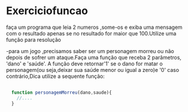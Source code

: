 # Exerciciofuncao 
faça um programa que leia 2 numeros ,some-os e exiba uma mensagem com o resultado apenas se no resultado for maior que 100.Utilize uma função para resolução

-para um jogo ,precisamos saber ser um personagem  morreu ou não depois de sofrer um ataque.Faça uma função que receba 2 parâmetros, 'dano' e 'saúde'. A função deve retornar'1' se o dano for matar o personagem(ou seja,deixar sua saúde menor ou igual a zero)e '0' caso contrário,Dica utilize a sequente função:
```js
  
  function personagemMorreu(dano,saude){
    //....
  }
```


